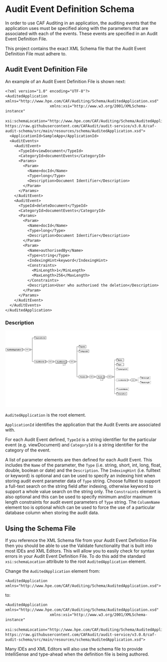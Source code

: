 # Audit Event Definition Schema

In order to use CAF Auditing in an application, the auditing events that the application uses must be specified along with the parameters that are associated with each of the events. These events are specified in an Audit Event Definition File. 

This project contains the exact XML Schema file that the Audit Event Definition File must adhere to.

## Audit Event Definition File

An example of an Audit Event Definition File is shown next:

	<?xml version="1.0" encoding="UTF-8"?>
	<AuditedApplication xmlns="http://www.hpe.com/CAF/Auditing/Schema/AuditedApplication.xsd"
	                    xmlns:xsi="http://www.w3.org/2001/XMLSchema-instance"
	                    xsi:schemaLocation="http://www.hpe.com/CAF/Auditing/Schema/AuditedApplication.xsd https://raw.githubusercontent.com/CAFAudit/audit-service/v3.0.0/caf-audit-schema/src/main/resources/schema/AuditedApplication.xsd">
	  <ApplicationId>SampleApp</ApplicationId>
	  <AuditEvents>
	    <AuditEvent>
	      <TypeId>viewDocument</TypeId>
	      <CategoryId>documentEvents</CategoryId>
	      <Params>
	        <Param>
	          <Name>docId</Name>
	          <Type>long</Type>
	          <Description>Document Identifier</Description>
	        </Param>
	      </Params>
	    </AuditEvent>
	    <AuditEvent>
	      <TypeId>deleteDocument</TypeId>
	      <CategoryId>documentEvents</CategoryId>
	      <Params>
	        <Param>
	          <Name>docId</Name>
	          <Type>long</Type>
	          <Description>Document Identifier</Description>
	        </Param>
	        <Param>
	          <Name>authorisedBy</Name>
	          <Type>string</Type>
	          <IndexingHint>keyword</IndexingHint>
	          <Constraints>
	            <MinLength>1</MinLength>
	            <MaxLength>256</MaxLength>
	          </Constraints>
	          <Description>User who authorised the deletion</Description>
	        </Param>
	      </Params>
	    </AuditEvent>
	  </AuditEvents>
	</AuditedApplication>

### Description

![Description](images/audit-event-definition-file-desc.png)

`AuditedApplication` is the root element.

`ApplicationId` identifies the application that the Audit Events are associated with.

For each Audit Event defined, `TypeId` is a string identifier for the particular event (e.g. viewDocument) and 
`CategoryId` is a string identifier for the category of the event.

A list of parameter elements are then defined for each Audit Event. This includes the `Name` of the parameter, the `Type` (i.e. string, short, int, long, float, double, boolean or date) and the `Description`. The `IndexingHint` (i.e. fulltext or keyword) is optional and can be used to specify an indexing hint when storing audit event parameter data of `Type` string. Choose fulltext to support a full-text search on the string field after indexing, otherwise keyword to support a whole value search on the string only. The `Constraints` element is also optional and this can be used to specify minimum and/or maximum length constraints for audit event parameters of `Type` string. The `ColumnName` element too is optional which can be used to force the use of a particular database column when storing the audit data.

## Using the Schema File

If you reference the XML Schema file from your Audit Event Definition File then you should be able to use the Validate functionality that is built into most IDEs and XML Editors. This will allow you to easily check for syntax errors in your Audit Event Definition File. To do this add the standard `xsi:schemaLocation` attribute to the root `AuditedApplication` element.

Change the `AuditedApplication` element from:

	<AuditedApplication xmlns="http://www.hpe.com/CAF/Auditing/Schema/AuditedApplication.xsd">

to:

	<AuditedApplication xmlns="http://www.hpe.com/CAF/Auditing/Schema/AuditedApplication.xsd"
	                    xmlns:xsi="http://www.w3.org/2001/XMLSchema-instance"
	                    xsi:schemaLocation="http://www.hpe.com/CAF/Auditing/Schema/AuditedApplication.xsd https://raw.githubusercontent.com/CAFAudit/audit-service/v3.0.0/caf-audit-schema/src/main/resources/schema/AuditedApplication.xsd">

Many IDEs and XML Editors will also use the schema file to provide IntelliSense and type-ahead when the definition file is being authored.
